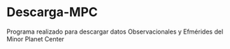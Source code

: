 # Descarga-MPC

Programa realizado para descargar datos Observacionales y Efmérides del Minor Planet Center
